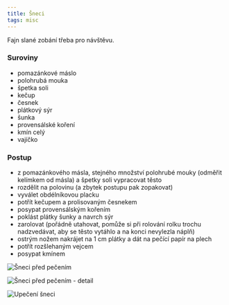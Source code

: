 ```yaml
---
title: Šneci
tags: misc
---
```


Fajn slané zobání třeba pro návštěvu.

### Suroviny
- pomazánkové máslo
- polohrubá mouka
- špetka soli
- kečup
- česnek
- plátkový sýr
- šunka
- provensálské koření
- kmín celý
- vajíčko

### Postup
- z pomazánkového másla, stejného množství polohrubé mouky (odměřit kelímkem od másla) a špetky soli vypracovat těsto
- rozdělit na polovinu (a zbytek postupu pak zopakovat)
- vyválet obdélníkovou placku
- potřít kečupem a prolisovaným česnekem
- posypat provensálským kořením
- poklást plátky šunky a navrch sýr
- zarolovat (pořádně utahovat, pomůže si při rolování rolku trochu nadzvedávat, aby se těsto vytáhlo a na konci nevylezla náplň)
- ostrým nožem nakrájet na 1 cm plátky a dát na pečící papír na plech
- potřít rozšlehaným vejcem
- posypat kmínem


![Šneci před pečením](/fotky/sneci-1.jpg)

![Šneci před pečením - detail](/fotky/sneci-2.jpg)

![Upečení šneci](/fotky/sneci-3.jpg)
